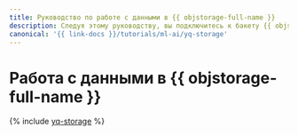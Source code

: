 ```yaml
---
title: Руководство по работе с данными в {{ objstorage-full-name }}
description: Следуя этому руководству, вы подключитесь к бакету {{ objstorage-full-name }} и выполните запросы к нему из ноутбука {{ jlab }}Lab с помощью {{ yq-full-name }}.
canonical: '{{ link-docs }}/tutorials/ml-ai/yq-storage'
---
```


# Работа с данными в {{ objstorage-full-name }}

{% include [yq-storage](../../_tutorials/ml-ai/yq-storage.md) %}
